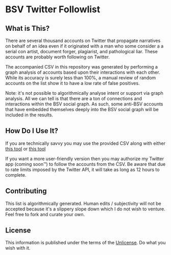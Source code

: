 BSV Twitter Followlist
=====================================

What is This?
----------------

There are several thousand accounts on Twitter that propagate narratives on behalf of an 
idea even if it originated with a  man who some consider a a serial con artist, document 
forger, plagiarist, and pathological liar. These accounts are probably worth following on 
Twitter.

The accompanied CSV in this repository was generated by performing a graph analysis of 
accounts based upon their interactions with each other. While its accuracy is surely less 
than 100%, a manual review of random accounts on the list show it to have a low rate of false 
positives.

Note: it's not possible to algorithmically analyse intent or support via graph analysis. 
All we can tell is that there are a ton of connections and interactions within the BSV social graph. 
As such, some anti-BSV accounts that have embedded themselves deeply into the BSV social graph 
will be included in the results.

How Do I Use It?
----------------

If you are technically savvy you may use the provided CSV along with either 
[this tool](https://github.com/zonca/twitter_blocklist) or [this tool](https://github.com/JusticeRage/twitter-blocklist)

If you want a more user-friendly version then you may authorize my 
Twitter app (coming soon™) to follow the accounts from the CSV. Be aware that due to 
rate limits imposed by the Twitter API, it will take as long as 12 hours to complete.

Contributing
----------------
This list is algorithmically generated. Human edits / subjectivity will not be accepted because it's a 
slippery slope down which I do not wish to venture. Feel free to fork and curate your own.

License
-------

This information is published under the terms of the [Unlicense](LICENSE). Do what you wish with it.
